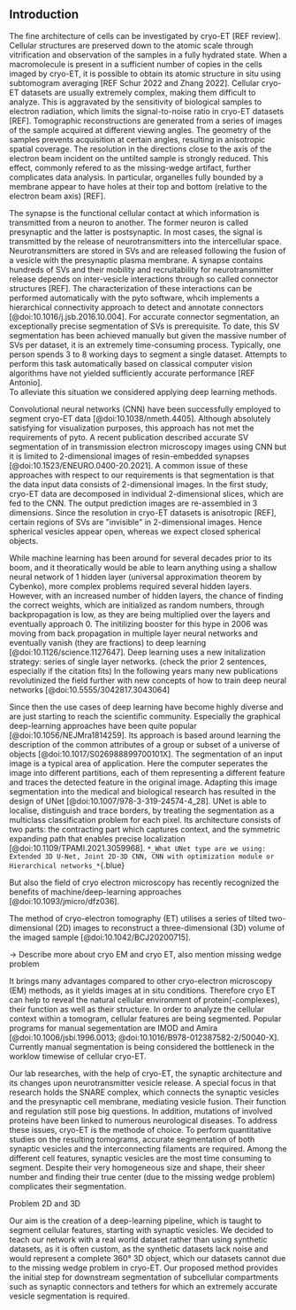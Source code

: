 ## Introduction

The fine architecture of cells can be investigated by cryo-ET [REF review].
Cellular structures are preserved down to the atomic scale through vitrification and observation of the samples in a fully hydrated state.
When a macromolecule is present in a sufficient number of copies in the cells imaged by cryo-ET, it is possible to obtain its atomic structure in situ using subtomogram averaging [REF Schur 2022 and Zhang 2022].
Cellular cryo-ET datasets are usually extremely complex, making them difficult to analyze. 
This is aggravated by the sensitivity of biological samples to electron radiation, which limits the signal-to-noise ratio in cryo-ET datasets [REF].
Tomographic reconstructions are generated from a series of images of the sample acquired at different viewing angles.
The geometry of the samples prevents acquisition at certain angles, resulting in anisotropic spatial coverage.
The resolution in the directions close to the axis of the electron beam incident on the untilted sample is strongly reduced. 
This effect, commonly refered to as the missing-wedge artifact, further complicates data analysis. 
In particular, organelles fully bounded by a membrane appear to have holes at their top and bottom (relative to the electron beam axis) [REF].

The synapse is the functional cellular contact at which information is transmitted from a neuron to another. 
The former neuron is called presynaptic and the latter is postsynaptic. 
In most cases, the signal is transmitted by the release of neurotransmitters into the intercellular space.
Neurotransmitters are stored in SVs and are released following the fusion of a vesicle with the presynaptic plasma membrane.
A synapse contains hundreds of SVs and their mobility and recruitability for neurotransmitter release depends on inter-vesicle interactions through so called connector structures [REF]. 
The characterization of these interactions can be performed automatically with the pyto software, whcih implements a hierarchical connectivity approach to detect and annotate connectors [@doi:10.1016/j.jsb.2016.10.004]. For accurate connector segmentation, an exceptionally precise segmentation of SVs is prerequisite.
To date, this SV segmentation has been achieved manually but given the massive number of SVs per dataset, it is an extremely time-consuming process. 
Typically, one person spends 3 to 8 working days to segment a single dataset.
Attempts to perform this task automatically based on classical computer vision algorithms have not yielded sufficiently accurate performance [REF Antonio].  
To alleviate this situation we considered applying deep learning methods.

Convolutional neural networks (CNN) have been successfully employed to segment cryo-ET data [@doi:10.1038/nmeth.4405]. 
Although absolutely satisfying for visualization purposes, this approach has not met the requirements of pyto.
A recent publication described accurate SV segmentation of in transmission electron microscopy images using CNN but it is limited to 2-dimensional images of resin-embedded synapses [@doi:10.1523/ENEURO.0400-20.2021]. 
A common issue of these approaches with respect to our requirements is that segmentation is that the data input data consists of 2-dimensional images.
In the first study, cryo-ET data are decomposed in individual 2-dimensional slices, which are fed to the CNN. The output prediction images are re-assembled in 3 dimensions.
Since the resolution in cryo-ET datasets is anisotropic [REF], certain regions of SVs are "invisible" in 2-dimensional images. 
Hence spherical vesicles appear open, whereas we expect closed spherical objects.





While machine learning has been around for several decades prior to its boom, and it theoratically would be able to learn anything using a shallow neural network of 1 hidden layer (universal approximation theorem by Cybenko), more complex problems required several hidden layers. 
However, with an increased number of hidden layers, the chance of finding the correct weights, which are initialized as random numbers, through backpropagation is low, as they are being multiplied over the layers and eventually approach 0. 
The initilizing booster for this hype in 2006 was moving from back propagation in multiple layer neural networks and eventually vanish (they are fractions) to deep learning [@doi:10.1126/science.1127647]. 
Deep learning uses a new initalization strategy: series of single layer networks. (check the prior 2 sentences, especially if the citation fits)
In the following years many new publications revolutinized the field further with new concepts of how to train deep neural networks [@doi:10.5555/3042817.3043064] 

Since then the use cases of deep learning have become highly diverse and are just starting to reach the scientific community.
Especially the graphical deep-learning approaches have been quite popular [@doi:10.1056/NEJMra1814259].
Its approach is based around learning the description of the common attributes of a group or subset of a universe of objects [@doi:10.1017/S026988899700101X].
The segmentation of an input image is a typical area of application. 
Here the computer seperates the image into different partitions, each of them representing a different feature and traces the detected feature in the original image.
Adapting this image segmentation into the medical and biological research has resulted in the design of UNet [@doi:10.1007/978-3-319-24574-4_28].
UNet is able to localise, distinguish and trace borders, by treating the segmentation as a multiclass classification problem for each pixel.
Its architecture consists of two parts: the contracting part which captures context, and the symmetric expanding path that enables precise localization [@doi:10.1109/TPAMI.2021.3059968].
`*_What UNet type are we using: Extended 3D U-Net, Joint 2D-3D CNN, CNN with optimization module or Hierarchical networks_*`{.blue}

But also the field of cryo electron microscopy has recently recognized the benefits of machine/deep-learning approaches [@doi:10.1093/jmicro/dfz036].

The method of cryo-electron tomography (ET) utilises a series of tilted two-dimensional (2D) images to reconstruct a three-dimensional (3D) volume of the imaged sample [@doi:10.1042/BCJ20200715].

-> Describe more about cryo EM and cryo ET, also mention missing wedge problem

It brings many advantages compared to other cryo-electron microscopy (EM) methods, as it yields images at in situ conditions.
Therefore cryo ET can help to reveal the natural cellular environment of protein(-complexes), their function as well as their structure.
In order to analyze the cellular context within a tomogram, cellular features are being segmented. 
Popular programs for manual segementation are IMOD and Amira [@doi:10.1006/jsbi.1996.0013; @doi:10.1016/B978-012387582-2/50040-X].
Currently manual segmentation is being considered the bottleneck in the worklow timewise of cellular cryo-ET.

Our lab researches, with the help of cryo-ET, the synaptic architecture and its changes upon neurotransmitter vesicle release.
A special focus in that research holds the SNARE complex, which connects the synaptic vesicles and the presynaptic cell membrane, mediating vesicle fusion.
Their function and regulation still pose big questions.
In addition, mutations of involved proteins have been linked to numerous neurological diseases.
To address these issues, cryo-ET is the methode of choice. 
To perform quantitative studies on the resulting tomograms, accurate segmentation of both synaptic vesicles and the interconnecting filaments are required.
Among the different cell features, synaptic vesicles are the most time consuming to segment.
Despite their very homogeneous size and shape, their sheer number and finding their true center (due to the missing wedge problem) complicates their segmentation.

Problem 2D and 3D 

Our aim is the creation of a deep-learning pipeline, which is taught to segment cellular features, starting with synaptic vesicles.
We decided to teach our network with a real world dataset rather than using synthetic datasets, as it is often custom, as the synthetic datasets lack noise and would represent a complete 360° 3D object, which our datasets cannot due to the missing wedge problem in cryo-ET.
Our proposed method provides the initial step for downstream segmentation of subcellular compartments such as synaptic connectors and tethers for which an extremely accurate vesicle segmentation is required.
